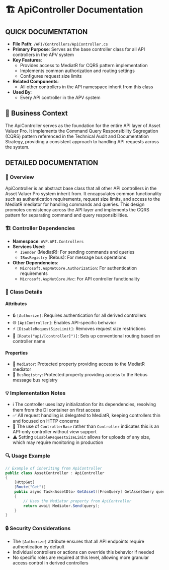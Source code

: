 # 🏗️ ApiController Documentation

## QUICK DOCUMENTATION
- **File Path**: `/API/Controllers/ApiController.cs`
- **Primary Purpose**: Serves as the base controller class for all API controllers in the APV system
- **Key Features**: 
  - Provides access to MediatR for CQRS pattern implementation
  - Implements common authorization and routing settings
  - Configures request size limits
- **Related Components**: 
  - All other controllers in the API namespace inherit from this class
- **Used By**: 
  - Every API controller in the APV system

## 📝 Business Context
The ApiController serves as the foundation for the entire API layer of Asset Valuer Pro. It implements the Command Query Responsibility Segregation (CQRS) pattern referenced in the Technical Audit and Documentation Strategy, providing a consistent approach to handling API requests across the system.

## DETAILED DOCUMENTATION

### 📝 Overview
ApiController is an abstract base class that all other API controllers in the Asset Valuer Pro system inherit from. It encapsulates common functionality such as authentication requirements, request size limits, and access to the MediatR mediator for handling commands and queries. This design promotes consistency across the API layer and implements the CQRS pattern for separating command and query responsibilities.

### 🏗️ Controller Dependencies
- **Namespace**: `AVP.API.Controllers`
- **Services Used**: 
  - `ISender` (MediatR): For sending commands and queries
  - `IBusRegistry` (Rebus): For message bus operations
- **Other Dependencies**: 
  - `Microsoft.AspNetCore.Authorization`: For authentication requirements
  - `Microsoft.AspNetCore.Mvc`: For API controller functionality

### 🔧 Class Details

#### Attributes
- 🔒 `[Authorize]`: Requires authentication for all derived controllers
- 🌐 `[ApiController]`: Enables API-specific behavior
- ⚡ `[DisableRequestSizeLimit]`: Removes request size restrictions
- 🔗 `[Route("api/[controller]")]`: Sets up conventional routing based on controller name

#### Properties
- 🔧 `Mediator`: Protected property providing access to the MediatR mediator
- 🔧 `BusRegistry`: Protected property providing access to the Rebus message bus registry

### 💡 Implementation Notes
- ℹ️ The controller uses lazy initialization for its dependencies, resolving them from the DI container on first access
- ✅ All request handling is delegated to MediatR, keeping controllers thin and focused on HTTP concerns
- 🔧 The use of `ControllerBase` rather than `Controller` indicates this is an API-only controller without view support
- ⚠️ Setting `DisableRequestSizeLimit` allows for uploads of any size, which may require monitoring in production

### 🔍 Usage Example
```csharp
// Example of inheriting from ApiController
public class AssetController : ApiController
{
    [HttpGet]
    [Route("Get")]
    public async Task<AssetDto> GetAsset([FromQuery] GetAssetQuery query)
    {
        // Uses the Mediator property from ApiController
        return await Mediator.Send(query);
    }
}
```

### 🔒 Security Considerations
- The `[Authorize]` attribute ensures that all API endpoints require authentication by default
- Individual controllers or actions can override this behavior if needed
- No specific roles are required at this level, allowing more granular access control in derived controllers